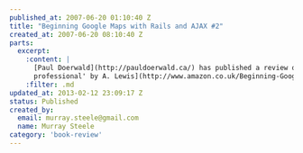 ```yaml
--- 
published_at: 2007-06-20 01:10:40 Z
title: "Beginning Google Maps with Rails and AJAX #2"
created_at: 2007-06-20 08:10:40 Z
parts:
  excerpt:
    :content: |
      [Paul Doerwald](http://pauldoerwald.ca/) has published a review of his copy of ['Beginning Google Maps Applications with Rails and Ajax - from novice to
      professional' by A. Lewis](http://www.amazon.co.uk/Beginning-Google-Maps-Applications-Rails/dp/1590597877/ref=sr_1_2/203-7531475-6650320?ie=UTF8&s=books&qid=1180086616&sr=1-2),  published by [Apress](http://www.apress.com/) on [his blog](http://pauldoerwald.ca/2007/6/19/beginning-google-maps).
    :filter: .md
updated_at: 2013-02-12 23:09:17 Z
status: Published
created_by: 
  email: murray.steele@gmail.com
  name: Murray Steele
category: 'book-review'
---
```

